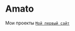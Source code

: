 
# Amato
Мои проекты
<code>[Мой первый сайт](https://amato2114.github.io/site_3/ "Мой первый сайт")</code>
